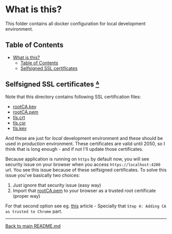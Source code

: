 # What is this?

This folder contains all docker configuration for local development
environment.

## Table of Contents

* [What is this?](#what-is-this)
  * [Table of Contents](#table-of-contents)
  * [Selfsigned SSL certificates](#selfsigned-ssl-certificates-ᐞ)

## Selfsigned SSL certificates [ᐞ](#table-of-contents)

Note that this directory contains following SSL certification files:

* [rootCA.key](rootCA.key)
* [rootCA.pem](rootCA.pem)
* [tls.crt](tls.crt)
* [tls.csr](tls.csr)
* [tls.key](tls.key)

And these are just for _local_ development environment and these should be
used in _production_ environment. These certificates are valid until 2050,
so I think that is long enough - and if not I'll update those certificates.

Because application is running on `https` by default now, you will see
security issue on your browser when you access `https://localhost:4200` url.
You see this issue because of these selfsigned certificates. To solve this
issue you've basically two choices:

1. Just ignore that security issue (easy way)
2. Import that [rootCA.pem](rootCA.pem) to your browser as a trusted root
certificate (proper way)

For that second option see eg.
[this](https://dgu2000.medium.com/working-with-self-signed-certificates-in-chrome-walkthrough-edition-a238486e6858)
article - Specially that `Step 4: Adding CA as trusted to Chrome` part.

---

[Back to main README.md](../../README.md)

